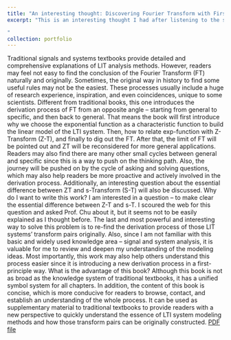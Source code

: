```yaml
---
title: "An interesting thought: Discovering Fourier Transform with First Principles Thinking"
excerpt: "This is an interesting thought I had after listening to the signal and system class at UWM. I write a small textbook to give a possible explanation for the essential difference between Z-transform and S-transform, and give an unconventional perspective to discover the Fourier transform originally. As a student, I write this from a student's perspective, which may help students acquire the idea smoothly. After all, users understand their needs the most.<br/><img src='/images/FourierTransIndex.PNG'>

"
collection: portfolio
---
```


Traditional signals and systems textbooks provide detailed and comprehensive explanations of LIT
analysis methods. However, readers may feel not easy to find the conclusion of the Fourier Transform (FT)
naturally and originally. Sometimes, the original way in history to find some useful rules may not be the
easiest. These processes usually include a huge of research experience, inspiration, and even coincidences,
unique to some scientists. Different from traditional books, this one introduces the derivation process of FT
from an opposite angle – starting from general to specific, and then back to general. That means the book
will first introduce why we choose the exponential function as a characteristic function to build the linear
model of the LTI system. Then, how to relate exp-function with Z-Transform (Z-T), and finally to dig out
the FT. After that, the limit of FT will be pointed out and ZT will be reconsidered for more general
applications. Readers may also find there are many other small cycles between general and specific since
this is a way to push on the thinking path. Also, the journey will be pushed on by the cycle of asking and
solving questions, which may also help readers be more proactive and actively involved in the derivation
process. Additionally, an interesting question about the essential difference between ZT and s-Transform
(S-T) will also be discussed.
Why do I want to write this work?
I am interested in a question – to make clear the essential difference between Z-T and s-T. I scoured
the web for this question and asked Prof. Chu about it, but it seems not to be easily explained as I thought
before. The last and most powerful and interesting way to solve this problem is to re-find the derivation
process of those LIT systems’ transform pairs originally. Also, since I am not familiar with this basic and
widely used knowledge area – signal and system analysis, it is valuable for me to review and deepen my
understanding of the modeling ideas. Most importantly, this work may also help others understand this
process easier since it is introducing a new derivation process in a first-principle way.
What is the advantage of this book?
Although this book is not as broad as the knowledge system of traditional textbooks, it has a unified
symbol system for all chapters. In addition, the content of this book is concise, which is more conducive
for readers to browse, contact, and establish an understanding of the whole process. It can be used as
supplementary material to traditional textbooks to provide readers with a new perspective to quickly
understand the essence of LTI system modeling methods and how those transform pairs can be originally
constructed. 
[PDF file](https://drive.google.com/drive/folders/1vX1E28cf1zMBjO86YXrhDYtYRrdgoxks?usp=share_link)
